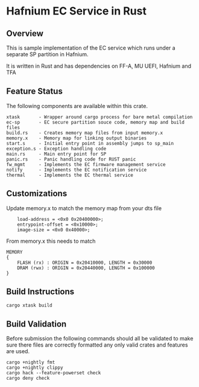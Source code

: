 # Hafnium EC Service in Rust

## Overview
This is sample implementation of the EC service which runs under a separate SP partition in Hafnium.

It is written in Rust and has dependencies on FF-A, MU UEFI, Hafnium and TFA

## Feature Status
The following components are available within this crate.
```
xtask       - Wrapper around cargo process for bare metal compilation
ec-sp       - EC secure partition souce code, memory map and build files
build.rs    - Creates memory map files from input memory.x
memory.x    - Memory map for linking output binaries
start.s     - Initial entry point in assembly jumps to sp_main
exception.s - Exception handling code
main.rs     - Main entry point for SP
panic.rs    - Panic handling code for RUST panic
fw_mgmt     - Implements the EC firmware management service
notify      - Implements the EC notification service
thermal     - Implements the EC thermal service
```

## Customizations
Update memory.x to match the memory map from your dts file
```
	load-address = <0x0 0x20400000>;
	entrypoint-offset = <0x10000>;
	image-size = <0x0 0x40000>;
```
From memory.x this needs to match
```
MEMORY
{
    FLASH (rx) : ORIGIN = 0x20410000, LENGTH = 0x30000
    DRAM (rwx) : ORIGIN = 0x20440000, LENGTH = 0x100000
}
```

## Build Instructions
`cargo xtask build`

## Build Validation
Before submission the following commands should all be validated to make sure there files are correctly formatted any only valid crates and features are used.
```
cargo +nightly fmt
cargo +nightly clippy
cargo hack --feature-powerset check
cargo deny check
```
